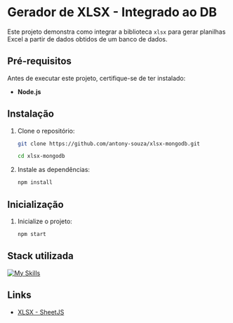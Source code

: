 
# Gerador de XLSX - Integrado ao DB

Este projeto demonstra como integrar a biblioteca `xlsx` para gerar planilhas Excel a partir de dados obtidos de um banco de dados.


## Pré-requisitos

Antes de executar este projeto, certifique-se de ter instalado:

- **Node.js**

## Instalação

1. Clone o repositório:

    ```bash
    git clone https://github.com/antony-souza/xlsx-mongodb.git
    ```
    ```bash
    cd xlsx-mongodb
    ```


2. Instale as dependências:

    ```bash
    npm install
    ```
## Inicialização

1. Inicialize o projeto:

    ```bash
    npm start
    ```
## Stack utilizada

[![My Skills](https://skillicons.dev/icons?i=nodejs,ts,mongodb)](https://skillicons.dev)


## Links

 - [XLSX - SheetJS](https://www.npmjs.com/package/xlsx)
 